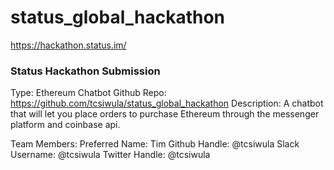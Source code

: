# status_global_hackathon
https://hackathon.status.im/
### Status Hackathon Submission

Type: Ethereum Chatbot 
Github Repo: https://github.com/tcsiwula/status_global_hackathon 
Description: A chatbot that will let you place orders to purchase Ethereum through the messenger platform and coinbase api.

Team Members:
Preferred Name: Tim
Github Handle: @tcsiwula
Slack Username: @tcsiwula
Twitter Handle: @tcsiwula
